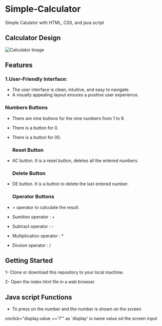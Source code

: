 # Simple-Calculator
Simple Calulator with HTML, CSS, and java script

## Calculator Design
![Calculator Image](https://github.com/NoorseenQandil/Simple-Calculator/assets/70522199/67c8d95c-1918-4e80-8599-f52939fb8048)

## Features
### 1.User-Friendly Interface:
* The user interface is clean, intuitive, and easy to navigate.
* A visually appealing layout ensures a positive user experience.

### Numbers Buttons
* There are nine buttons for the nine numbers from 1 to 9.
* There is a button for 0.
* There is a button for 00.

  ### Reset Button
* AC button. It is a reset button, deletes all the entered numbers.

  ### Delete Button
* DE button. It is a button to delete the last entered number.

  ### Operator Buttons
* = operator to calculate the result.
* Sumition operator : + 
* Subtract operator : -
* Multiplication operator : *
* Divsion operator : /

## Getting Started
1- Clone or download this repository to your local machine.

2- Open the index.html file in a web browser.

## Java script Functions
- To press on the number and the number is shown on the screen
>
onclick="display.value +='7'"
as 'display' is name value od the screen input

